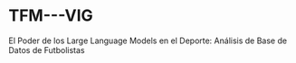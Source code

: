 # TFM---VIG
El Poder de los Large Language Models en el Deporte: Análisis de Base de Datos de Futbolistas
